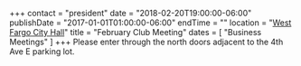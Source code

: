 +++
contact = "president"
date = "2018-02-20T19:00:00-06:00"
publishDate = "2017-01-01T01:00:00-06:00"
endTime = ""
location = "[West Fargo City Hall](/places/west-fargo-city-hall/)"
title = "February Club Meeting"
dates = [ "Business Meetings" ]
+++
Please enter through the north
doors adjacent to the 4th Ave E parking lot.
